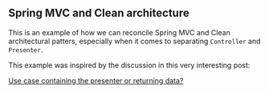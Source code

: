 Spring MVC and Clean architecture
---

This is an example of how we can reconcile Spring MVC and Clean architectural patters, especially
when it comes to separating `Controller` and `Presenter`.

This example was inspired by the discussion in this very interesting post:

[Use case containing the presenter or returning data?](https://stackoverflow.com/questions/45921928/use-case-containing-the-presenter-or-returning-data)